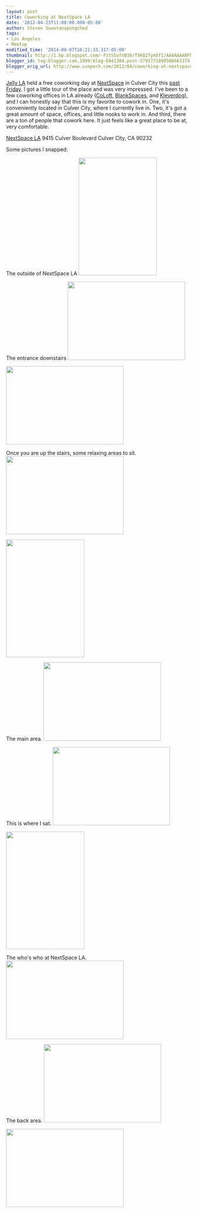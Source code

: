 ```yaml
---
layout: post
title: Coworking at NextSpace LA
date: '2012-04-23T11:00:00.000-05:00'
author: Steven Suwatanapongched
tags:
- Los Angeles
- Meetup
modified_time: '2014-08-07T16:21:33.317-05:00'
thumbnail: http://1.bp.blogspot.com/-FztS5ufnB38/T5KQ2fym5fI/AAAAAAABFhA/d6U1dnxA-uo/s72-c/2012-04-20+at+10-17-56.jpg
blogger_id: tag:blogger.com,1999:blog-6841384.post-5793771890500663374
blogger_orig_url: http://www.sunpech.com/2012/04/coworking-at-nextspace-la.html
---
```


<a href="http://www.meetup.com/jellyla/">Jelly LA</a> held a free coworking day at <a href="http://nextspace.us/">NextSpace</a> in Culver City this <a href="http://www.meetup.com/jellyla/events/60148002/">past Friday</a>. I got a little tour of the place and was very impressed. I've been to a few coworking offices in LA already (<a href="http://www.coloft.com/">CoLoft</a>, <a href="http://www.blankspaces.com/">BlankSpaces</a>, and <a href="http://www.kleverdogcoworking.com/">Kleverdog</a>), and I can honestly say that this is my favorite to cowork in. One, it's conveniently located in Culver City, where I currently live in. Two, it's got a great amount of space, offices, and little nooks to work in. And third, there are a ton of people that cowork here. It just feels like a great place to be at, very comfortable.

<a href="http://nextspace.us/nextspace-los-angeles/">NextSpace LA</a>
9415 Culver Boulevard
Culver City, CA 90232

Some pictures I snapped:

The outside of NextSpace LA
<a href="http://1.bp.blogspot.com/-FztS5ufnB38/T5KQ2fym5fI/AAAAAAABFhA/d6U1dnxA-uo/s1600/2012-04-20+at+10-17-56.jpg" imageanchor="1"><img border="0" height="320" src="http://1.bp.blogspot.com/-FztS5ufnB38/T5KQ2fym5fI/AAAAAAABFhA/d6U1dnxA-uo/s320/2012-04-20+at+10-17-56.jpg" width="213" /></a>

The entrance downstairs
<a href="http://4.bp.blogspot.com/-1n6EqHViKgE/T5KQ3TvwAsI/AAAAAAABFhI/Zr8WBTINV4w/s1600/2012-04-20+at+10-18-08.jpg" imageanchor="1"><img border="0" height="213" src="http://4.bp.blogspot.com/-1n6EqHViKgE/T5KQ3TvwAsI/AAAAAAABFhI/Zr8WBTINV4w/s320/2012-04-20+at+10-18-08.jpg" width="320" /></a>

<a href="http://2.bp.blogspot.com/--MBWIuoHTlg/T5KQ4gTLPxI/AAAAAAABFhQ/bWSXW595Fzo/s1600/2012-04-20+at+10-19-46.jpg" imageanchor="1"><img border="0" height="213" src="http://2.bp.blogspot.com/--MBWIuoHTlg/T5KQ4gTLPxI/AAAAAAABFhQ/bWSXW595Fzo/s320/2012-04-20+at+10-19-46.jpg" width="320" /></a>

Once you are up the stairs, some relaxing areas to sit.
<a href="http://4.bp.blogspot.com/-ux_nWWuRtcw/T5KRAEUpoqI/AAAAAAABFig/1J10dCHnAPw/s1600/2012-04-20+at+12-49-16.jpg" imageanchor="1"><img border="0" height="213" src="http://4.bp.blogspot.com/-ux_nWWuRtcw/T5KRAEUpoqI/AAAAAAABFig/1J10dCHnAPw/s320/2012-04-20+at+12-49-16.jpg" width="320" /></a>

<a href="http://4.bp.blogspot.com/-CWJ_XsEE5VI/T5KQ_fDJ19I/AAAAAAABFiY/V8sbI5I-O1M/s1600/2012-04-20+at+12-48-59.jpg" imageanchor="1"><img border="0" height="320" src="http://4.bp.blogspot.com/-CWJ_XsEE5VI/T5KQ_fDJ19I/AAAAAAABFiY/V8sbI5I-O1M/s320/2012-04-20+at+12-48-59.jpg" width="213" /></a>

The main area.
<a href="http://3.bp.blogspot.com/-I2wHsYDioi4/T5KQ7Wqyy0I/AAAAAAABFho/kaSrwq8gYEw/s1600/2012-04-20+at+12-46-23.jpg" imageanchor="1"><img border="0" height="213" src="http://3.bp.blogspot.com/-I2wHsYDioi4/T5KQ7Wqyy0I/AAAAAAABFho/kaSrwq8gYEw/s320/2012-04-20+at+12-46-23.jpg" width="320" /></a>

This is where I sat.
<a href="http://2.bp.blogspot.com/-zk_eTr0ZQZI/T5KQ51cqhPI/AAAAAAABFhY/C0qMNkiUBHk/s1600/2012-04-20+at+10-31-56.jpg" imageanchor="1"><img border="0" height="213" src="http://2.bp.blogspot.com/-zk_eTr0ZQZI/T5KQ51cqhPI/AAAAAAABFhY/C0qMNkiUBHk/s320/2012-04-20+at+10-31-56.jpg" width="320" /></a>

<a href="http://2.bp.blogspot.com/-jlu78QwG7jA/T5KQ6nvi-fI/AAAAAAABFhg/4lxRg997nVE/s1600/2012-04-20+at+12-46-15.jpg" imageanchor="1"><img border="0" height="320" src="http://2.bp.blogspot.com/-jlu78QwG7jA/T5KQ6nvi-fI/AAAAAAABFhg/4lxRg997nVE/s320/2012-04-20+at+12-46-15.jpg" width="213" /></a>

The who's who at NextSpace LA.
<a href="http://3.bp.blogspot.com/-CYHh0X2lyqo/T5KQ9J5CotI/AAAAAAABFh4/m3H9fCOOBYs/s1600/2012-04-20+at+12-46-43.jpg" imageanchor="1"><img border="0" height="213" src="http://3.bp.blogspot.com/-CYHh0X2lyqo/T5KQ9J5CotI/AAAAAAABFh4/m3H9fCOOBYs/s320/2012-04-20+at+12-46-43.jpg" width="320" /></a>

The back area.
<a href="http://3.bp.blogspot.com/-ZegSp5lvWA4/T5KQ-ERAXxI/AAAAAAABFiI/e_LnXY13Ty0/s1600/2012-04-20+at+12-47-08.jpg" imageanchor="1"><img border="0" height="213" src="http://3.bp.blogspot.com/-ZegSp5lvWA4/T5KQ-ERAXxI/AAAAAAABFiI/e_LnXY13Ty0/s320/2012-04-20+at+12-47-08.jpg" width="320" /></a>

<a href="http://3.bp.blogspot.com/-xk6RvpQjtLA/T5KQ-pTP67I/AAAAAAABFiQ/u3Yn4TepyX8/s1600/2012-04-20+at+12-47-19.jpg" imageanchor="1"><img border="0" height="213" src="http://3.bp.blogspot.com/-xk6RvpQjtLA/T5KQ-pTP67I/AAAAAAABFiQ/u3Yn4TepyX8/s320/2012-04-20+at+12-47-19.jpg" width="320" /></a>

